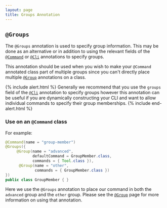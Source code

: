 ```yaml
---
layout: page
title: Groups Annotation
---
```


## `@Groups`

The `@Groups` annotation is used to specify group information.  This may be done as an alternative or in addition to using the relevant fields of the [`@Command`](command.html) or [`@Cli`](cli.html) annotations to specify groups.

This annotation should be used when you wish to make your `@Command` annotated class part of multiple groups since you can't directly place multiple [`@Group`](group.html) annotations on a class.

{% include alert.html %}
Generally we recommend that you use the `groups` field of the [`@Cli`](cli.html) annotation to specify groups however this annotation can be useful if you are dynamically constructing your CLI and want to allow individual commands to specify their group memberships.
{% include end-alert.html %}

### Use on an `@Command` class

For example:

```java
@Command(name = "group-member")
@Groups({
     @Group(name = "advanced",
            defaultCommand = GroupMember.class,
            commands = { Tool.class }),
      @Group(name = "other",
             commands = { GroupMember.class })
})
public class GroupMember { }
```

Here we use the `@Groups` annotation to place our command in both the `advanced` group and the `other` group.  Please see the [`@Group`](group.html) page for more information on using that annotation.